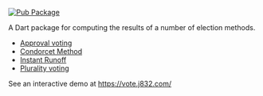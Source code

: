 [![Pub Package](https://img.shields.io/pub/v/vote.svg)](https://pub.dartlang.org/packages/vote)

A Dart package for computing the results of a number of election methods.

 * [Approval voting](https://wikipedia.org/wiki/Approval_voting)
 * [Condorcet Method](https://wikipedia.org/wiki/Condorcet_method)
 * [Instant Runoff](https://wikipedia.org/wiki/Instant-runoff_voting)
 * [Plurality voting](https://wikipedia.org/wiki/Plurality_voting)

See an interactive demo at https://vote.j832.com/
